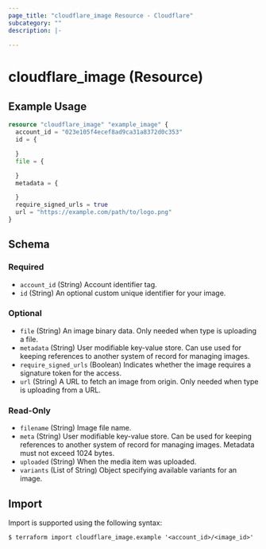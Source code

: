 ```yaml
---
page_title: "cloudflare_image Resource - Cloudflare"
subcategory: ""
description: |-
  
---
```


# cloudflare_image (Resource)



## Example Usage

```terraform
resource "cloudflare_image" "example_image" {
  account_id = "023e105f4ecef8ad9ca31a8372d0c353"
  id = {

  }
  file = {

  }
  metadata = {

  }
  require_signed_urls = true
  url = "https://example.com/path/to/logo.png"
}
```

<!-- schema generated by tfplugindocs -->
## Schema

### Required

- `account_id` (String) Account identifier tag.
- `id` (String) An optional custom unique identifier for your image.

### Optional

- `file` (String) An image binary data. Only needed when type is uploading a file.
- `metadata` (String) User modifiable key-value store. Can use used for keeping references to another system of record for managing images.
- `require_signed_urls` (Boolean) Indicates whether the image requires a signature token for the access.
- `url` (String) A URL to fetch an image from origin. Only needed when type is uploading from a URL.

### Read-Only

- `filename` (String) Image file name.
- `meta` (String) User modifiable key-value store. Can be used for keeping references to another system of record for managing images. Metadata must not exceed 1024 bytes.
- `uploaded` (String) When the media item was uploaded.
- `variants` (List of String) Object specifying available variants for an image.

## Import

Import is supported using the following syntax:

```shell
$ terraform import cloudflare_image.example '<account_id>/<image_id>'
```

